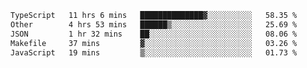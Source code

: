 <!--START_SECTION:waka-->

```txt
TypeScript   11 hrs 6 mins   ██████████████▓░░░░░░░░░░   58.35 %
Other        4 hrs 53 mins   ██████▒░░░░░░░░░░░░░░░░░░   25.69 %
JSON         1 hr 32 mins    ██░░░░░░░░░░░░░░░░░░░░░░░   08.06 %
Makefile     37 mins         ▓░░░░░░░░░░░░░░░░░░░░░░░░   03.26 %
JavaScript   19 mins         ▒░░░░░░░░░░░░░░░░░░░░░░░░   01.73 %
```

<!--END_SECTION:waka-->